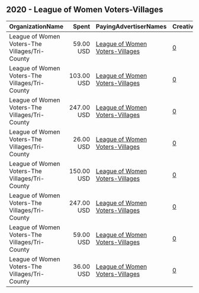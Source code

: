 ## 2020 - League of Women Voters-Villages 
|OrganizationName|Spent|PayingAdvertiserNames|CreativeUrls|Impressions|Genders|AgeBrackets|CountryCodes|BillingAddresses|CandidateBallotInformation|
|:---|---:|:---|:---|---:|:---|:---|:---|:---|:---|
|League of Women Voters-The Villages/Tri-County|59.00 USD|[League of Women Voters-Villages](2020/League_of_Women_Voters-Villages.md)|[0](https://www.snap.com/political-ads/asset/890038eb15cd315097085c6c4726444f6db4420f1a9b43a586d85a4b6fe53f56?mediaType=jpeg)|12,230||18-44|united states|US||
|League of Women Voters-The Villages/Tri-County|103.00 USD|[League of Women Voters-Villages](2020/League_of_Women_Voters-Villages.md)|[0](https://www.snap.com/political-ads/asset/154a0495b2825f79346f625b39f146eed6d4b8fb5a4d6059eec2206af81e2346?mediaType=mp4)|34,574|FEMALE|18-35|united states|US|Vote411|
|League of Women Voters-The Villages/Tri-County|247.00 USD|[League of Women Voters-Villages](2020/League_of_Women_Voters-Villages.md)|[0](https://www.snap.com/political-ads/asset/6b3d34aa988a1b0afec998e066af193e3c4fb2fa5192900022a9f981880615eb?mediaType=mp4)|46,618|FEMALE|18-40|united states|US||
|League of Women Voters-The Villages/Tri-County|26.00 USD|[League of Women Voters-Villages](2020/League_of_Women_Voters-Villages.md)|[0](https://www.snap.com/political-ads/asset/e63c8fb4ceed61c1d09ee82cce84ba81e94ce98e64a29609da9c837cc2295390?mediaType=mp4)|6,233|FEMALE|18-32|united states|US||
|League of Women Voters-The Villages/Tri-County|150.00 USD|[League of Women Voters-Villages](2020/League_of_Women_Voters-Villages.md)|[0](https://www.snap.com/political-ads/asset/54cbab671cc494ade13a21b299fdadd612a621f56fb125e47ddddb39f7c7b0fe?mediaType=png)|44,740||18-45|united states|US||
|League of Women Voters-The Villages/Tri-County|247.00 USD|[League of Women Voters-Villages](2020/League_of_Women_Voters-Villages.md)|[0](https://www.snap.com/political-ads/asset/6b3d34aa988a1b0afec998e066af193e3c4fb2fa5192900022a9f981880615eb?mediaType=mp4)|43,284|FEMALE|18-40|united states|US||
|League of Women Voters-The Villages/Tri-County|59.00 USD|[League of Women Voters-Villages](2020/League_of_Women_Voters-Villages.md)|[0](https://www.snap.com/political-ads/asset/9d5f53e3b8165179444c0a900f64d8537131dcd57fe594599ce88edc6f669994?mediaType=mp4)|21,859|FEMALE|18-36|united states|US|Be a Voter videos|
|League of Women Voters-The Villages/Tri-County|36.00 USD|[League of Women Voters-Villages](2020/League_of_Women_Voters-Villages.md)|[0](https://www.snap.com/political-ads/asset/c1442b92e5d249595848711e417368cb228238a6a7f3978776785cb46705586d?mediaType=png)|16,905||18-39|united states|US|Vote411|
